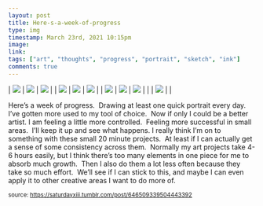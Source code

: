 ```yaml
---
layout: post
title: Here-s-a-week-of-progress
type: img
timestamp: March 23rd, 2021 10:15pm
image: 
link: 
tags: ["art", "thoughts", "progress", "portrait", "sketch", "ink"]
comments: true
---
```


| <img src="https://saturdayxiii.github.io/media/646509339504443392_0.jpg"/> | <img src="https://saturdayxiii.github.io/media/646509339504443392_1.jpg"/> | <img src="https://saturdayxiii.github.io/media/646509339504443392_2.jpg"/> |
| <img src="https://saturdayxiii.github.io/media/646509339504443392_3.jpg"/> | <img src="https://saturdayxiii.github.io/media/646509339504443392_4.jpg"/> | <img src="https://saturdayxiii.github.io/media/646509339504443392_5.jpg"/> |
| <img src="https://saturdayxiii.github.io/media/646509339504443392_6.jpg"/> | <img src="https://saturdayxiii.github.io/media/646509339504443392_7.jpg"/> | <img src="https://saturdayxiii.github.io/media/646509339504443392_8.jpg"/> |
|  | <img src="https://saturdayxiii.github.io/media/646509339504443392_00.jpg"/> |  |

Here’s a week of progress.  Drawing at least one quick portrait every day.  I’ve gotten more used to my tool of choice.  Now if only I could be a better artist.
I am feeling a little more controlled.  Feeling more successful in small areas.  I’ll keep it up and see what happens.
I really think I’m on to something with these small 20 minute projects.  At least if I can actually get a sense of some consistency across them.  Normally my art projects take 4-6 hours easily, but I think there’s too many elements in one piece for me to absorb much growth.  Then I also do them a lot less often because they take so much effort.  We’ll see if I can stick to this, and maybe I can even apply it to other creative areas I want to do more of.<br/>
 
  
<small>source: https://saturdayxiii.tumblr.com/post/646509339504443392</small>